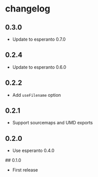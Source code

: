 # changelog

## 0.3.0

* Update to esperanto 0.7.0

## 0.2.4

* Update to esperanto 0.6.0

## 0.2.2

* Add `useFilename` option

## 0.2.1

* Support sourcemaps and UMD exports

## 0.2.0

* Use esperanto 0.4.0

## 0.1.0

* First release
